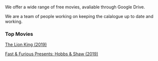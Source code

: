 We offer a wide range of free movies, avaliable through Google Drive.

We are a team of people working on keeping the calalogue up to date and working.

### Top Movies

[The Lion King (2019)](https://drive.google.com/file/d/1WFDALBVzF_oqJ7Stirj88fVnt_r3PgKr/view?usp=sharing)

[Fast & Furious Presents: Hobbs & Shaw (2019)](https://drive.google.com/open?id=1N5RvV9l49nuwZbzHLvJL0ccNuMcVk5ZF)
